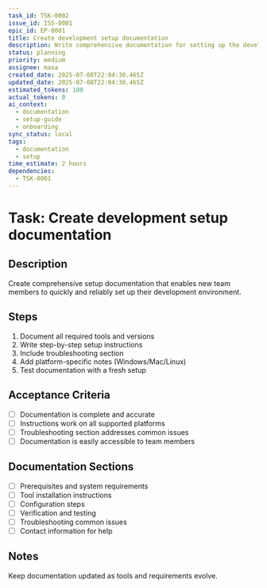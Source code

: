 ```yaml
---
task_id: TSK-0002
issue_id: ISS-0001
epic_id: EP-0001
title: Create development setup documentation
description: Write comprehensive documentation for setting up the development environment
status: planning
priority: medium
assignee: masa
created_date: 2025-07-08T22:04:30.465Z
updated_date: 2025-07-08T22:04:30.465Z
estimated_tokens: 100
actual_tokens: 0
ai_context:
  - documentation
  - setup-guide
  - onboarding
sync_status: local
tags:
  - documentation
  - setup
time_estimate: 2 hours
dependencies:
  - TSK-0001
---
```


# Task: Create development setup documentation

## Description
Create comprehensive setup documentation that enables new team members to quickly and reliably set up their development environment.

## Steps
1. Document all required tools and versions
2. Write step-by-step setup instructions
3. Include troubleshooting section
4. Add platform-specific notes (Windows/Mac/Linux)
5. Test documentation with a fresh setup

## Acceptance Criteria
- [ ] Documentation is complete and accurate
- [ ] Instructions work on all supported platforms
- [ ] Troubleshooting section addresses common issues
- [ ] Documentation is easily accessible to team members

## Documentation Sections
- [ ] Prerequisites and system requirements
- [ ] Tool installation instructions
- [ ] Configuration steps
- [ ] Verification and testing
- [ ] Troubleshooting common issues
- [ ] Contact information for help

## Notes
Keep documentation updated as tools and requirements evolve.
